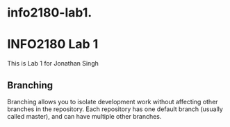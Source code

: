 # info2180-lab1.
# INFO2180 Lab 1
This is Lab 1 for Jonathan Singh

## Branching
Branching allows you to isolate development work without
affecting other branches in the repository. Each repository
has one default branch (usually called master), and can have 
multiple other branches.